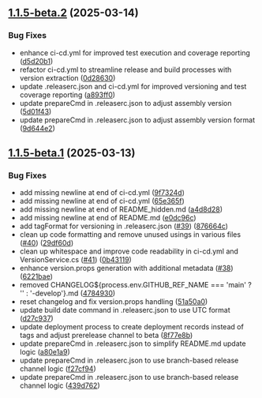 ## [1.1.5-beta.2](https://github.com/leszekszpunar/CardActions.Api/compare/v1.1.5-beta.1...v1.1.5-beta.2) (2025-03-14)


### Bug Fixes

* enhance ci-cd.yml for improved test execution and coverage reporting ([d5d20b1](https://github.com/leszekszpunar/CardActions.Api/commit/d5d20b17ae7e553b08844282cecc343092b262a2))
* refactor ci-cd.yml to streamline release and build processes with version extraction ([0d28630](https://github.com/leszekszpunar/CardActions.Api/commit/0d286303de27deb03d0aff0f870d3f03ddc7e910))
* update .releaserc.json and ci-cd.yml for improved versioning and test coverage reporting ([a893ff0](https://github.com/leszekszpunar/CardActions.Api/commit/a893ff0d90f6cda062a90e929790e3094c6d88aa))
* update prepareCmd in .releaserc.json to adjust assembly version ([5d01f43](https://github.com/leszekszpunar/CardActions.Api/commit/5d01f43fca0d56cb642ef3746ef44c32b7f870c7))
* update prepareCmd in .releaserc.json to adjust assembly version format ([9d644e2](https://github.com/leszekszpunar/CardActions.Api/commit/9d644e277ef6da9e92cd1e22be5c7f964533f305))

## [1.1.5-beta.1](https://github.com/leszekszpunar/CardActions.Api/compare/v1.1.4...v1.1.5-beta.1) (2025-03-13)


### Bug Fixes

* add missing newline at end of ci-cd.yml ([9f7324d](https://github.com/leszekszpunar/CardActions.Api/commit/9f7324dc45c58fbccf876fc8c898ab5e300edd8c))
* add missing newline at end of ci-cd.yml ([65e365f](https://github.com/leszekszpunar/CardActions.Api/commit/65e365f5eea265d201c4730c1a2352ed7a371b71))
* add missing newline at end of README_hidden.md ([a4d8d28](https://github.com/leszekszpunar/CardActions.Api/commit/a4d8d281db69b8d787ed888c827448778aa53383))
* add missing newline at end of README.md ([e0dc96c](https://github.com/leszekszpunar/CardActions.Api/commit/e0dc96c26b83f375a1c643179b07699f31c62c6b))
* add tagFormat for versioning in .releaserc.json ([#39](https://github.com/leszekszpunar/CardActions.Api/issues/39)) ([876664c](https://github.com/leszekszpunar/CardActions.Api/commit/876664c6f4adeae5b01596045048bb73ffbb5a04))
* clean up code formatting and remove unused usings in various files ([#40](https://github.com/leszekszpunar/CardActions.Api/issues/40)) ([29df60d](https://github.com/leszekszpunar/CardActions.Api/commit/29df60d5375ff29aa2808af416a3730180400e8d))
* clean up whitespace and improve code readability in ci-cd.yml and VersionService.cs ([#41](https://github.com/leszekszpunar/CardActions.Api/issues/41)) ([0b43119](https://github.com/leszekszpunar/CardActions.Api/commit/0b43119e8f4cfe1e5c20bd5b09cf8db0f84aabbd))
* enhance version.props generation with additional metadata ([#38](https://github.com/leszekszpunar/CardActions.Api/issues/38)) ([6221bae](https://github.com/leszekszpunar/CardActions.Api/commit/6221bae51d1490c612e9c585ad181a517e7b9243))
* removed CHANGELOG${process.env.GITHUB_REF_NAME === 'main' ? '' : '-develop'}.md ([4784930](https://github.com/leszekszpunar/CardActions.Api/commit/4784930c053a184467cd44fa6df547ab917cc806))
* reset changelog and fix version.props handling ([51a50a0](https://github.com/leszekszpunar/CardActions.Api/commit/51a50a0476b8f4fb23dc4376c84fe6947d265c59))
* update build date command in .releaserc.json to use UTC format ([d27c937](https://github.com/leszekszpunar/CardActions.Api/commit/d27c9375f20c5e423b54426d64ad4782c62f5fc3))
* update deployment process to create deployment records instead of tags and adjust prerelease channel to beta ([8f77e8b](https://github.com/leszekszpunar/CardActions.Api/commit/8f77e8bd00f1422402805e093c8ff798b13a8fcd))
* update prepareCmd in .releaserc.json to simplify README.md update logic ([a80e1a9](https://github.com/leszekszpunar/CardActions.Api/commit/a80e1a97635a704133c505be251ddc3adf79a37b))
* update prepareCmd in .releaserc.json to use branch-based release channel logic ([f27cf94](https://github.com/leszekszpunar/CardActions.Api/commit/f27cf94105d413416f9e984dcf5c43f2837f6cdd))
* update prepareCmd in .releaserc.json to use branch-based release channel logic ([439d762](https://github.com/leszekszpunar/CardActions.Api/commit/439d762ff54c2501763d59fa7e30824824120193))
